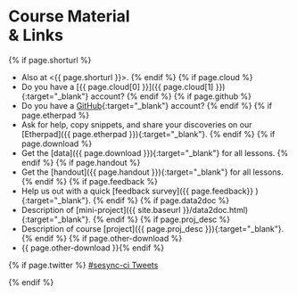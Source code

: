 

# Course Material <br>& Links

{% if page.shorturl %}
- Also at <{{ page.shorturl }}>. {% endif %} {% if page.cloud %}
- Do you have a [{{ page.cloud[0] }}]({{ page.cloud[1] }}){:target="_blank"} account? {% endif %} {% if page.github %}
- Do you have a [GitHub](https://www.github.com){:target="_blank"} account? {% endif %} {% if page.etherpad %}
- Ask for help, copy snippets, and share your discoveries on our [Etherpad]({{ page.etherpad }}){:target="_blank"}. {% endif %} {% if page.download %}
- Get the [data]({{ page.download }}){:target="_blank"} for all lessons. {% endif %} {% if page.handout %}
- Get the [handout]({{ page.handout }}){:target="_blank"} for all lessons. {% endif %} {% if page.feedback %}
- Help us out with a quick [feedback survey]({{ page.feedback}} ){:target="_blank"}. {% endif %} {% if page.data2doc %}
- Description of [mini-project]({{ site.baseurl }}/data2doc.html){:target="_blank"}. {% endif %} {% if page.proj_desc %}
- Description of course [project]({{ page.proj_desc }}){:target="_blank"}. {% endif %} {% if page.other-download %}
- {{ page.other-download }}{% endif %}

{% if page.twitter %}
<a class="twitter-timeline"  href="https://twitter.com/hashtag/sesync-ci" data-widget-id="953261929824489472">#sesync-ci Tweets</a>
<script>!function(d,s,id){var js,fjs=d.getElementsByTagName(s)[0],p=/^http:/.test(d.location)?'http':'https';if(!d.getElementById(id)){js=d.createElement(s);js.id=id;js.src=p+"://platform.twitter.com/widgets.js";fjs.parentNode.insertBefore(js,fjs);}}(document,"script","twitter-wjs");</script>
{% endif %}

